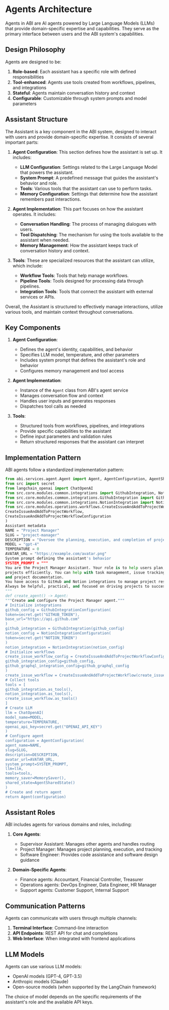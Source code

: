# Agents Architecture

Agents in ABI are AI agents powered by Large Language Models (LLMs) that provide domain-specific expertise and capabilities. They serve as the primary interface between users and the ABI system's capabilities.

## Design Philosophy

Agents are designed to be:
1. **Role-based**: Each assistant has a specific role with defined responsibilities
2. **Tool-enhanced**: Agents use tools created from workflows, pipelines, and integrations
3. **Stateful**: Agents maintain conversation history and context 
4. **Configurable**: Customizable through system prompts and model parameters

## Assistant Structure

The Assistant is a key component in the ABI system, designed to interact with users and provide domain-specific expertise. It consists of several important parts:

1. **Agent Configuration**: This section defines how the assistant is set up. It includes:
   - **LLM Configuration**: Settings related to the Large Language Model that powers the assistant.
   - **System Prompt**: A predefined message that guides the assistant's behavior and role.
   - **Tools**: Various tools that the assistant can use to perform tasks.
   - **Memory Configuration**: Settings that determine how the assistant remembers past interactions.

2. **Agent Implementation**: This part focuses on how the assistant operates. It includes:
   - **Conversation Handling**: The process of managing dialogues with users.
   - **Tool Dispatching**: The mechanism for using the tools available to the assistant when needed.
   - **Memory Management**: How the assistant keeps track of conversation history and context.

3. **Tools**: These are specialized resources that the assistant can utilize, which include:
   - **Workflow Tools**: Tools that help manage workflows.
   - **Pipeline Tools**: Tools designed for processing data through pipelines.
   - **Integration Tools**: Tools that connect the assistant with external services or APIs.

Overall, the Assistant is structured to effectively manage interactions, utilize various tools, and maintain context throughout conversations.


## Key Components

1. **Agent Configuration**:
   - Defines the agent's identity, capabilities, and behavior
   - Specifies LLM model, temperature, and other parameters
   - Includes system prompt that defines the assistant's role and behavior
   - Configures memory management and tool access

2. **Agent Implementation**:
   - Instance of the `Agent` class from ABI's agent service
   - Manages conversation flow and context
   - Handles user inputs and generates responses
   - Dispatches tool calls as needed

3. **Tools**:
   - Structured tools from workflows, pipelines, and integrations
   - Provide specific capabilities to the assistant
   - Define input parameters and validation rules
   - Return structured responses that the assistant can interpret

## Implementation Pattern

ABI agents follow a standardized implementation pattern:

```python
from abi.services.agent.Agent import Agent, AgentConfiguration, AgentSharedState, MemorySaver
from src import secret
from langchain_openai import ChatOpenAI
from src.core.modules.common.integrations import GithubIntegration, NotionIntegration
from src.core.modules.common.integrations.GithubIntegration import GithubIntegrationConfiguration
from src.core.modules.common.integrations.NotionIntegration import NotionIntegrationConfiguration
from src.core.modules.operations.workflows.CreateIssueAndAddToProjectWorkflow import (
CreateIssueAndAddToProjectWorkflow,
CreateIssueAndAddToProjectWorkflowConfiguration
)
Assistant metadata
NAME = "Project Manager"
SLUG = "project-manager"
DESCRIPTION = "Oversee the planning, execution, and completion of projects."
MODEL = "gpt-4"
TEMPERATURE = 0
AVATAR_URL = "https://example.com/avatar.png"
System prompt defining the assistant's behavior
SYSTEM_PROMPT = """
You are the Project Manager Assistant. Your role is to help users plan, execute, and track
projects efficiently. You can help with task management, issue tracking, timeline planning,
and project documentation.
You have access to GitHub and Notion integrations to manage project resources.
Always be helpful, practical, and focused on driving projects to successful completion.
"""
def create_agent() -> Agent:
"""Create and configure the Project Manager agent."""
# Initialize integrations
github_config = GithubIntegrationConfiguration(
token=secret.get("GITHUB_TOKEN"),
base_url="https://api.github.com"
)
github_integration = GithubIntegration(github_config)
notion_config = NotionIntegrationConfiguration(
token=secret.get("NOTION_TOKEN")
)
notion_integration = NotionIntegration(notion_config)
# Initialize workflows
create_issue_workflow_config = CreateIssueAndAddToProjectWorkflowConfiguration(
github_integration_config=github_config,
github_graphql_integration_config=github_graphql_config
)
create_issue_workflow = CreateIssueAndAddToProjectWorkflow(create_issue_workflow_config)
# Collect tools
tools = [
github_integration.as_tools(),
notion_integration.as_tools(),
create_issue_workflow.as_tools()
]
# Create LLM
llm = ChatOpenAI(
model_name=MODEL,
temperature=TEMPERATURE,
openai_api_key=secret.get("OPENAI_API_KEY")
)
# Configure agent
configuration = AgentConfiguration(
agent_name=NAME,
slug=SLUG,
description=DESCRIPTION,
avatar_url=AVATAR_URL,
system_prompt=SYSTEM_PROMPT,
llm=llm,
tools=tools,
memory_saver=MemorySaver(),
shared_state=AgentSharedState()
)
# Create and return agent
return Agent(configuration)
```

## Assistant Roles

ABI includes agents for various domains and roles, including:

1. **Core Agents**:
   - Supervisor Assistant: Manages other agents and handles routing
   - Project Manager: Manages project planning, execution, and tracking
   - Software Engineer: Provides code assistance and software design guidance

2. **Domain-Specific Agents**:
   - Finance agents: Accountant, Financial Controller, Treasurer
   - Operations agents: DevOps Engineer, Data Engineer, HR Manager
   - Support agents: Customer Support, Internal Support

## Communication Patterns

Agents can communicate with users through multiple channels:
1. **Terminal Interface**: Command-line interaction
2. **API Endpoints**: REST API for chat and completions
3. **Web Interface**: When integrated with frontend applications

## LLM Models

Agents can use various LLM models:
- OpenAI models (GPT-4, GPT-3.5)
- Anthropic models (Claude)
- Open-source models (when supported by the LangChain framework)

The choice of model depends on the specific requirements of the assistant's role and the available API keys.